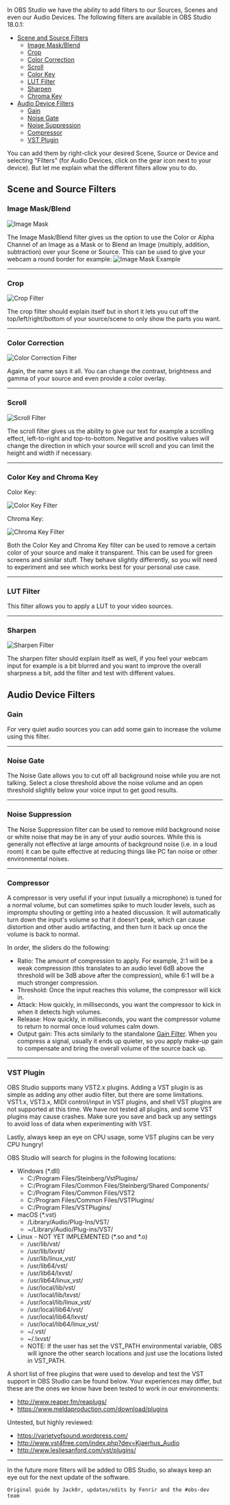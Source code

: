 In OBS Studio we have the ability to add filters to our Sources, Scenes and even our Audio Devices. The following filters are available in OBS Studio 18.0.1:

* [Scene and Source Filters](#scene-and-source-filters)
  * [Image Mask/Blend](#image-maskblend)
  * [Crop](#crop)
  * [Color Correction](#color-correction)
  * [Scroll](#scroll)
  * [Color Key](#color-key-and-chroma-key)
  * [LUT Filter](#lut-filter)
  * [Sharpen](#sharpen)
  * [Chroma Key](#color-key-and-chroma-key)
* [Audio Device Filters](#audio-device-filters)
  * [Gain](#gain)
  * [Noise Gate](#noise-gate)
  * [Noise Suppression](#noise-suppression)
  * [Compressor](#compressor)
  * [VST Plugin](#vst-plugin)

You can add them by right-click your desired Scene, Source or Device and selecting "Filters" (for Audio Devices, click on the gear icon next to your device). But let me explain what the different filters allow you to do.

## Scene and Source Filters

### Image Mask/Blend
![Image Mask](http://www.helping-squad.com/wp-content/uploads/2015/07/image_mask.png)

The Image Mask/Blend filter gives us the option to use the Color or Alpha Channel of an Image as a Mask or to Blend an Image (multiply, addition, subtraction) over your Scene or Source. This can be used to give your webcam a round border for example:
![Image Mask Example](http://www.helping-squad.com/wp-content/uploads/2015/07/image_mask_example.png)

***

### Crop
![Crop Filter](http://www.helping-squad.com/wp-content/uploads/2015/07/crop_filter.png)

The crop filter should explain itself but in short it lets you cut off the top/left/right/bottom of your source/scene to only show the parts you want.

***

### Color Correction
![Color Correction Filter](http://i.imgur.com/MJwx4Ep.png)

Again, the name says it all. You can change the contrast, brightness and gamma of your source and even provide a color overlay.

***

### Scroll
![Scroll Filter](http://www.helping-squad.com/wp-content/uploads/2015/07/scroll_filter.png)

The scroll filter gives us the ability to give our text for example a scrolling effect, left-to-right and top-to-bottom. Negative and positive values will change the direction in which your source will scroll and you can limit the height and width if necessary.

***

### Color Key and Chroma Key

Color Key:

![Color Key Filter](http://www.helping-squad.com/wp-content/uploads/2015/07/color_key.png)

Chroma Key:

![Chroma Key Filter](http://www.helping-squad.com/wp-content/uploads/2015/07/chroma_key.png)

Both the Color Key and Chroma Key filter can be used to remove a certain color of your source and make it transparent. This can be used for green screens and similar stuff. They behave slightly differently, so you will need to experiment and see which works best for your personal use case.

***

### LUT Filter
This filter allows you to apply a LUT to your video sources.

***

### Sharpen
![Sharpen Filter](http://www.helping-squad.com/wp-content/uploads/2015/07/sharpen_filter.png)

The sharpen filter should explain itself as well, if you feel your webcam input for example is a bit blurred and you want to improve the overall sharpness a bit, add the filter and test with different values.

## Audio Device Filters

### Gain
For very quiet audio sources you can add some gain to increase the volume using this filter.

***

### Noise Gate
The Noise Gate allows you to cut off all background noise while you are not talking. Select a close threshold above the noise volume and an open threshold slightly below your voice input to get good results.

***

### Noise Suppression
The Noise Suppression filter can be used to remove mild background noise or white noise that may be in any of your audio sources. While this is generally not effective at large amounts of background noise (i.e. in a loud room) it can be quite effective at reducing things like PC fan noise or other environmental noises.

***

### Compressor

A compressor is very useful if your input (usually a microphone) is tuned for a normal volume, but can sometimes spike to much louder levels, such as impromptu shouting or getting into a heated discussion. It will automatically turn down the input's volume so that it doesn't peak, which can cause distortion and other audio artifacting, and then turn it back up once the volume is back to normal.

In order, the sliders do the following:

- Ratio: The amount of compression to apply. For example, 2:1 will be a weak compression (this translates to an audio level 6dB above the threshold will be 3dB above after the compression), while 6:1 will be a much stronger compression.
- Threshold: Once the input reaches this volume, the compressor will kick in.
- Attack: How quickly, in milliseconds, you want the compressor to kick in when it detects high volumes.
- Release: How quickly, in milliseconds, you want the compressor volume to return to normal once loud volumes calm down.
- Output gain: This acts similarly to the standalone [Gain Filter](#gain). When you compress a signal, usually it ends up quieter, so you apply make-up gain to compensate and bring the overall volume of the source back up.

***

### VST Plugin
OBS Studio supports many VST2.x plugins. Adding a VST plugin is as simple as adding any other audio filter, but there are some limitations. VST1.x, VST3.x, MIDI control/input in VST plugins, and shell VST plugins are not supported at this time. We have not tested all plugins, and some VST plugins may cause crashes. Make sure you save and back up any settings to avoid loss of data when experimenting with VST.

Lastly, always keep an eye on CPU usage, some VST plugins can be very CPU hungry!

OBS Studio will search for plugins in the following locations:

- Windows (*.dll)
  - C:/Program Files/Steinberg/VstPlugins/
  - C:/Program Files/Common Files/Steinberg/Shared Components/
  - C:/Program Files/Common Files/VST2
  - C:/Program Files/Common Files/VSTPlugins/
  - C:/Program Files/VSTPlugins/
- macOS (*.vst)
  - /Library/Audio/Plug-Ins/VST/
  - ~/Library/Audio/Plug-ins/VST/
- Linux - NOT YET IMPLEMENTED (*.so and *.o)
  - /usr/lib/vst/
  - /usr/lib/lxvst/
  - /usr/lib/linux_vst/
  - /usr/lib64/vst/
  - /usr/lib64/lxvst/
  - /usr/lib64/linux_vst/
  - /usr/local/lib/vst/
  - /usr/local/lib/lxvst/
  - /usr/local/lib/linux_vst/
  - /usr/local/lib64/vst/
  - /usr/local/lib64/lxvst/
  - /usr/local/lib64/linux_vst/
  - ~/.vst/
  - ~/.lxvst/
  - NOTE: If the user has set the VST_PATH environmental variable, OBS will ignore the other search locations and just use the locations listed in VST_PATH.

A short list of free plugins that were used to develop and test the VST support in OBS Studio can be found below. Your experiences may differ, but these are the ones we know have been tested to work in our environments:


- http://www.reaper.fm/reaplugs/
- https://www.meldaproduction.com/download/plugins

Untested, but highly reviewed:

- https://varietyofsound.wordpress.com/
- http://www.vst4free.com/index.php?dev=Kjaerhus_Audio
- http://www.lesliesanford.com/vst/plugins/

***

In the future more filters will be added to OBS Studio, so always keep an eye out for the next update of the software.

`Original guide by Jack0r, updates/edits by Fenrir and the #obs-dev team`